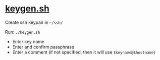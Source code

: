 # [keygen.sh](keygen.sh)

Create ssh keypair in `~/ssh/`

Run:
 `./keygen.sh`

- Enter key name
- Enter and confirm passphrase
- Enter a comment (if not specified, then it will use `$keyname@$hostname`)
